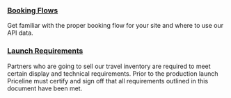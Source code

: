 

### [Booking Flows](guides-flow-car.md)

Get familiar with the proper booking flow for your site and where to use our API data.


### [Launch Requirements](guides-launch-car.md)

Partners who are going to sell our travel inventory are required to meet certain display and technical requirements. Prior to the production launch Priceline must certify and sign off that all requirements outlined in this document have been met.


